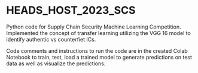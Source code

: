 # HEADS_HOST_2023_SCS

Python code for Supply Chain Security Machine Learning Competition. Implemented the concept of transfer learning utilizing the VGG 16 model to identify authentic vs counterfiet ICs. 

Code comments and instructions to run the code are in the created Colab Notebook to train, test, load a trained model to generate predictions on test data as well as visualize the predictions.
